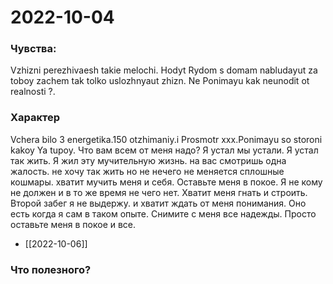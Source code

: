 # 2022-10-04
### Чувства:
Vzhizni perezhivaesh takie melochi. Hodyt Rydom s domam nabludayut za toboy  zachem tak tolko uslozhnyaut zhizn. Ne Ponimayu kak neunodit ot realnosti ?.
### Xарактер
Vchera bilo 3 energetika.150 otzhimaniy.i Prosmotr xxx.Ponimayu so storoni kakoy Ya tupoy.
Что вам всем от меня надо? Я устал мы устали.
Я устал так жить. Я жил эту мучительную жизнь. на вас смотришь одна жалость. не хочу так жить но не нечего не меняется сплошные кошмары. хватит мучить меня и себя. Оставьте меня в покое. Я не кому не должен и в то же время не чего нет. Хватит меня гнать и строить. Второй забег я не выдержу. и хватит ждать от меня понимания. Оно есть когда я сам в таком опыте. Снимите с меня все надежды. Просто оставьте меня в покое и все.
- [[2022-10-06]]
### Что полезного?